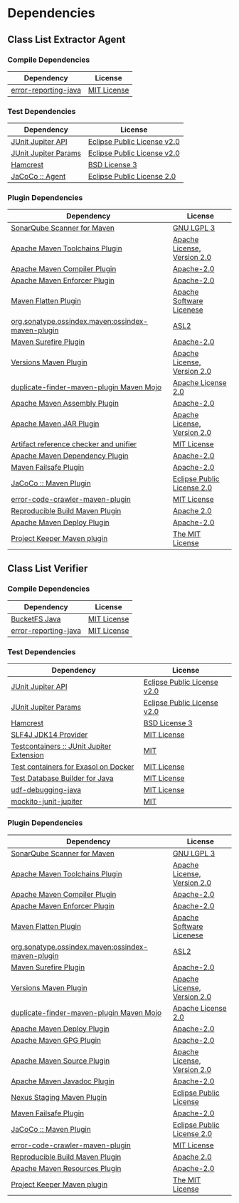 <!-- @formatter:off -->
# Dependencies

## Class List Extractor Agent

### Compile Dependencies

| Dependency                | License          |
| ------------------------- | ---------------- |
| [error-reporting-java][0] | [MIT License][1] |

### Test Dependencies

| Dependency                | License                          |
| ------------------------- | -------------------------------- |
| [JUnit Jupiter API][2]    | [Eclipse Public License v2.0][3] |
| [JUnit Jupiter Params][2] | [Eclipse Public License v2.0][3] |
| [Hamcrest][4]             | [BSD License 3][5]               |
| [JaCoCo :: Agent][6]      | [Eclipse Public License 2.0][7]  |

### Plugin Dependencies

| Dependency                                              | License                           |
| ------------------------------------------------------- | --------------------------------- |
| [SonarQube Scanner for Maven][8]                        | [GNU LGPL 3][9]                   |
| [Apache Maven Toolchains Plugin][10]                    | [Apache License, Version 2.0][11] |
| [Apache Maven Compiler Plugin][12]                      | [Apache-2.0][11]                  |
| [Apache Maven Enforcer Plugin][13]                      | [Apache-2.0][11]                  |
| [Maven Flatten Plugin][14]                              | [Apache Software Licenese][11]    |
| [org.sonatype.ossindex.maven:ossindex-maven-plugin][15] | [ASL2][16]                        |
| [Maven Surefire Plugin][17]                             | [Apache-2.0][11]                  |
| [Versions Maven Plugin][18]                             | [Apache License, Version 2.0][11] |
| [duplicate-finder-maven-plugin Maven Mojo][19]          | [Apache License 2.0][20]          |
| [Apache Maven Assembly Plugin][21]                      | [Apache-2.0][11]                  |
| [Apache Maven JAR Plugin][22]                           | [Apache License, Version 2.0][11] |
| [Artifact reference checker and unifier][23]            | [MIT License][24]                 |
| [Apache Maven Dependency Plugin][25]                    | [Apache-2.0][11]                  |
| [Maven Failsafe Plugin][26]                             | [Apache-2.0][11]                  |
| [JaCoCo :: Maven Plugin][27]                            | [Eclipse Public License 2.0][7]   |
| [error-code-crawler-maven-plugin][28]                   | [MIT License][29]                 |
| [Reproducible Build Maven Plugin][30]                   | [Apache 2.0][16]                  |
| [Apache Maven Deploy Plugin][31]                        | [Apache-2.0][11]                  |
| [Project Keeper Maven plugin][32]                       | [The MIT License][33]             |

## Class List Verifier

### Compile Dependencies

| Dependency                | License           |
| ------------------------- | ----------------- |
| [BucketFS Java][34]       | [MIT License][35] |
| [error-reporting-java][0] | [MIT License][1]  |

### Test Dependencies

| Dependency                                      | License                          |
| ----------------------------------------------- | -------------------------------- |
| [JUnit Jupiter API][2]                          | [Eclipse Public License v2.0][3] |
| [JUnit Jupiter Params][2]                       | [Eclipse Public License v2.0][3] |
| [Hamcrest][4]                                   | [BSD License 3][5]               |
| [SLF4J JDK14 Provider][36]                      | [MIT License][37]                |
| [Testcontainers :: JUnit Jupiter Extension][38] | [MIT][39]                        |
| [Test containers for Exasol on Docker][40]      | [MIT License][41]                |
| [Test Database Builder for Java][42]            | [MIT License][43]                |
| [udf-debugging-java][44]                        | [MIT License][45]                |
| [mockito-junit-jupiter][46]                     | [MIT][47]                        |

### Plugin Dependencies

| Dependency                                              | License                           |
| ------------------------------------------------------- | --------------------------------- |
| [SonarQube Scanner for Maven][8]                        | [GNU LGPL 3][9]                   |
| [Apache Maven Toolchains Plugin][10]                    | [Apache License, Version 2.0][11] |
| [Apache Maven Compiler Plugin][12]                      | [Apache-2.0][11]                  |
| [Apache Maven Enforcer Plugin][13]                      | [Apache-2.0][11]                  |
| [Maven Flatten Plugin][14]                              | [Apache Software Licenese][11]    |
| [org.sonatype.ossindex.maven:ossindex-maven-plugin][15] | [ASL2][16]                        |
| [Maven Surefire Plugin][17]                             | [Apache-2.0][11]                  |
| [Versions Maven Plugin][18]                             | [Apache License, Version 2.0][11] |
| [duplicate-finder-maven-plugin Maven Mojo][19]          | [Apache License 2.0][20]          |
| [Apache Maven Deploy Plugin][31]                        | [Apache-2.0][11]                  |
| [Apache Maven GPG Plugin][48]                           | [Apache-2.0][11]                  |
| [Apache Maven Source Plugin][49]                        | [Apache License, Version 2.0][11] |
| [Apache Maven Javadoc Plugin][50]                       | [Apache-2.0][11]                  |
| [Nexus Staging Maven Plugin][51]                        | [Eclipse Public License][52]      |
| [Maven Failsafe Plugin][26]                             | [Apache-2.0][11]                  |
| [JaCoCo :: Maven Plugin][27]                            | [Eclipse Public License 2.0][7]   |
| [error-code-crawler-maven-plugin][28]                   | [MIT License][29]                 |
| [Reproducible Build Maven Plugin][30]                   | [Apache 2.0][16]                  |
| [Apache Maven Resources Plugin][53]                     | [Apache-2.0][11]                  |
| [Project Keeper Maven plugin][32]                       | [The MIT License][33]             |

[0]: https://github.com/exasol/error-reporting-java/
[1]: https://github.com/exasol/error-reporting-java/blob/main/LICENSE
[2]: https://junit.org/junit5/
[3]: https://www.eclipse.org/legal/epl-v20.html
[4]: http://hamcrest.org/JavaHamcrest/
[5]: http://opensource.org/licenses/BSD-3-Clause
[6]: https://www.eclemma.org/jacoco/index.html
[7]: https://www.eclipse.org/legal/epl-2.0/
[8]: http://sonarsource.github.io/sonar-scanner-maven/
[9]: http://www.gnu.org/licenses/lgpl.txt
[10]: https://maven.apache.org/plugins/maven-toolchains-plugin/
[11]: https://www.apache.org/licenses/LICENSE-2.0.txt
[12]: https://maven.apache.org/plugins/maven-compiler-plugin/
[13]: https://maven.apache.org/enforcer/maven-enforcer-plugin/
[14]: https://www.mojohaus.org/flatten-maven-plugin/
[15]: https://sonatype.github.io/ossindex-maven/maven-plugin/
[16]: http://www.apache.org/licenses/LICENSE-2.0.txt
[17]: https://maven.apache.org/surefire/maven-surefire-plugin/
[18]: https://www.mojohaus.org/versions/versions-maven-plugin/
[19]: https://basepom.github.io/duplicate-finder-maven-plugin
[20]: http://www.apache.org/licenses/LICENSE-2.0.html
[21]: https://maven.apache.org/plugins/maven-assembly-plugin/
[22]: https://maven.apache.org/plugins/maven-jar-plugin/
[23]: https://github.com/exasol/artifact-reference-checker-maven-plugin/
[24]: https://github.com/exasol/artifact-reference-checker-maven-plugin/blob/main/LICENSE
[25]: https://maven.apache.org/plugins/maven-dependency-plugin/
[26]: https://maven.apache.org/surefire/maven-failsafe-plugin/
[27]: https://www.jacoco.org/jacoco/trunk/doc/maven.html
[28]: https://github.com/exasol/error-code-crawler-maven-plugin/
[29]: https://github.com/exasol/error-code-crawler-maven-plugin/blob/main/LICENSE
[30]: http://zlika.github.io/reproducible-build-maven-plugin
[31]: https://maven.apache.org/plugins/maven-deploy-plugin/
[32]: https://github.com/exasol/project-keeper/
[33]: https://github.com/exasol/project-keeper/blob/main/LICENSE
[34]: https://github.com/exasol/bucketfs-java/
[35]: https://github.com/exasol/bucketfs-java/blob/main/LICENSE
[36]: http://www.slf4j.org
[37]: http://www.opensource.org/licenses/mit-license.php
[38]: https://java.testcontainers.org
[39]: http://opensource.org/licenses/MIT
[40]: https://github.com/exasol/exasol-testcontainers/
[41]: https://github.com/exasol/exasol-testcontainers/blob/main/LICENSE
[42]: https://github.com/exasol/test-db-builder-java/
[43]: https://github.com/exasol/test-db-builder-java/blob/main/LICENSE
[44]: https://github.com/exasol/udf-debugging-java/
[45]: https://github.com/exasol/udf-debugging-java/blob/main/LICENSE
[46]: https://github.com/mockito/mockito
[47]: https://opensource.org/licenses/MIT
[48]: https://maven.apache.org/plugins/maven-gpg-plugin/
[49]: https://maven.apache.org/plugins/maven-source-plugin/
[50]: https://maven.apache.org/plugins/maven-javadoc-plugin/
[51]: http://www.sonatype.com/public-parent/nexus-maven-plugins/nexus-staging/nexus-staging-maven-plugin/
[52]: http://www.eclipse.org/legal/epl-v10.html
[53]: https://maven.apache.org/plugins/maven-resources-plugin/
